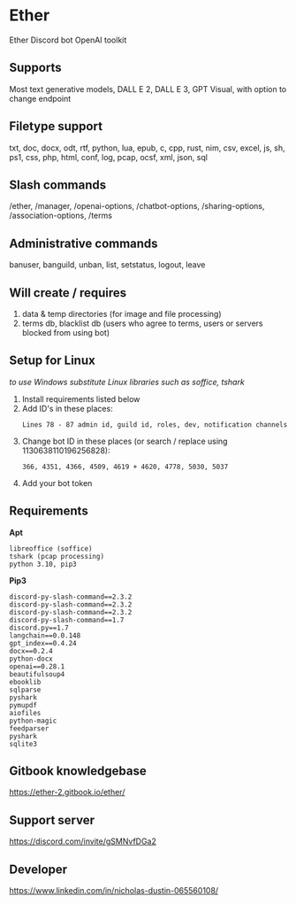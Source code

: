 # Ether
Ether Discord bot OpenAI toolkit
## Supports 
Most text generative models, DALL E 2, DALL E 3, GPT Visual, with option to change endpoint
## Filetype support 
txt, doc, docx, odt, rtf, python, lua, epub, c, cpp, rust, nim, csv, excel, js, sh, ps1, css, php, html, conf, log, pcap, ocsf, xml, json, sql
## Slash commands
/ether, /manager, /openai-options, /chatbot-options, /sharing-options, /association-options, /terms
## Administrative commands
banuser, banguild, unban, list, setstatus, logout, leave
## Will create / requires
1. data & temp directories (for image and file processing)
2. terms db, blacklist db (users who agree to terms, users or servers blocked from using bot)
## Setup for Linux 
*to use Windows substitute Linux libraries such as soffice, tshark*
1. Install requirements listed below
2. Add ID's in these places:
   ```
   Lines 78 - 87 admin id, guild id, roles, dev, notification channels
   ```
3. Change bot ID in these places (or search / replace using 1130638110196256828):
   ```
   366, 4351, 4366, 4509, 4619 + 4620, 4778, 5030, 5037
   ```
4. Add your bot token
## Requirements
**Apt** 
```
libreoffice (soffice) 
tshark (pcap processing)
python 3.10, pip3
```
**Pip3** 
```
discord-py-slash-command==2.3.2
discord-py-slash-command==2.3.2
discord-py-slash-command==2.3.2
discord-py-slash-command==1.7
discord.py==1.7
langchain==0.0.148
gpt_index==0.4.24
docx==0.2.4
python-docx
openai==0.28.1
beautifulsoup4
ebooklib
sqlparse
pyshark
pymupdf
aiofiles
python-magic
feedparser
pyshark
sqlite3
```
## Gitbook knowledgebase
https://ether-2.gitbook.io/ether/
## Support server
https://discord.com/invite/gSMNvfDGa2
## Developer
https://www.linkedin.com/in/nicholas-dustin-065560108/


